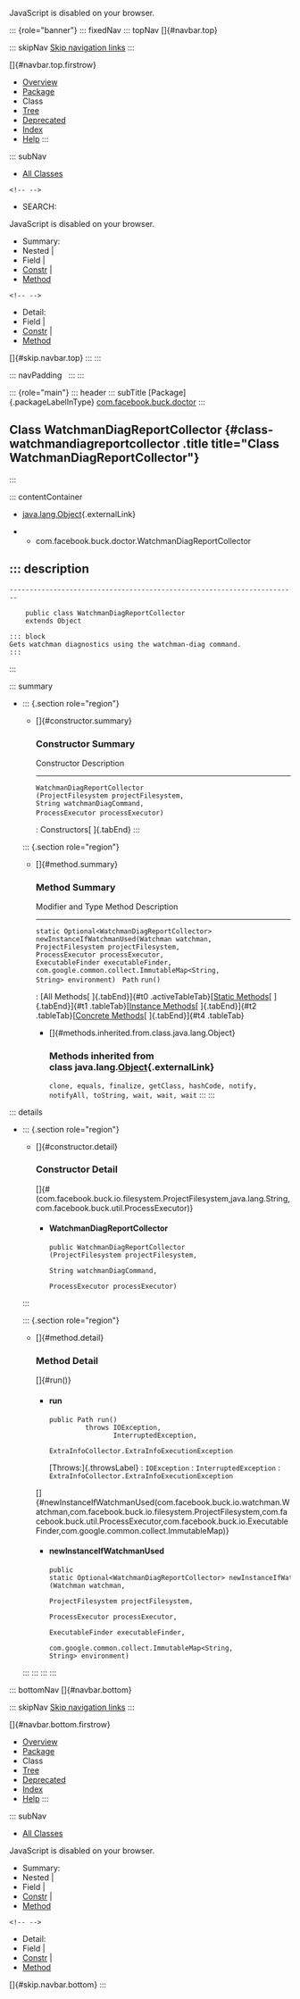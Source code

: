 <div>

JavaScript is disabled on your browser.

</div>

::: {role="banner"}
::: fixedNav
::: topNav
[]{#navbar.top}

::: skipNav
[Skip navigation links](#skip.navbar.top "Skip navigation links")
:::

[]{#navbar.top.firstrow}

-   [Overview](../../../../index.html)
-   [Package](package-summary.html)
-   Class
-   [Tree](package-tree.html)
-   [Deprecated](../../../../deprecated-list.html)
-   [Index](../../../../index-all.html)
-   [Help](../../../../help-doc.html)
:::

::: subNav
-   [All Classes](../../../../allclasses.html)

```{=html}
<!-- -->
```
-   SEARCH:

<div>

<div>

JavaScript is disabled on your browser.

</div>

</div>

<div>

-   Summary: 
-   Nested \| 
-   Field \| 
-   [Constr](#constructor.summary) \| 
-   [Method](#method.summary)

```{=html}
<!-- -->
```
-   Detail: 
-   Field \| 
-   [Constr](#constructor.detail) \| 
-   [Method](#method.detail)

</div>

[]{#skip.navbar.top}
:::
:::

::: navPadding
 
:::
:::

::: {role="main"}
::: header
::: subTitle
[Package]{.packageLabelInType} [com.facebook.buck.doctor](package-summary.html)
:::

## Class WatchmanDiagReportCollector {#class-watchmandiagreportcollector .title title="Class WatchmanDiagReportCollector"}
:::

::: contentContainer
-   [java.lang.Object](http://docs.oracle.com/javase/7/docs/api/java/lang/Object.html?is-external=true "class or interface in java.lang"){.externalLink}

-   -   com.facebook.buck.doctor.WatchmanDiagReportCollector

::: description
-   

    ------------------------------------------------------------------------

        public class WatchmanDiagReportCollector
        extends Object

    ::: block
    Gets watchman diagnostics using the watchman-diag command.
    :::
:::

::: summary
-   ::: {.section role="region"}
    -   []{#constructor.summary}

        ### Constructor Summary

          Constructor                                                                                                                                                                             Description
          --------------------------------------------------------------------------------------------------------------------------------------------------------------------------------------- -------------
          `WatchmanDiagReportCollector​(ProjectFilesystem projectFilesystem,                            String watchmanDiagCommand,                            ProcessExecutor processExecutor)`    

          : Constructors[ ]{.tabEnd}
    :::

    ::: {.section role="region"}
    -   []{#method.summary}

        ### Method Summary

          Modifier and Type                                Method                                                                                                                                                                                                                                                                                                                           Description
          ------------------------------------------------ -------------------------------------------------------------------------------------------------------------------------------------------------------------------------------------------------------------------------------------------------------------------------------------------------------------------------------- -------------
          `static Optional<WatchmanDiagReportCollector>`   `newInstanceIfWatchmanUsed​(Watchman watchman,                          ProjectFilesystem projectFilesystem,                          ProcessExecutor processExecutor,                          ExecutableFinder executableFinder,                          com.google.common.collect.ImmutableMap<String,​String> environment)`    
          `Path`                                           `run()`                                                                                                                                                                                                                                                                                                                           

          : [All Methods[ ]{.tabEnd}]{#t0 .activeTableTab}[[Static
          Methods](javascript:show(1);)[ ]{.tabEnd}]{#t1
          .tableTab}[[Instance
          Methods](javascript:show(2);)[ ]{.tabEnd}]{#t2
          .tableTab}[[Concrete
          Methods](javascript:show(8);)[ ]{.tabEnd}]{#t4 .tableTab}

        -   []{#methods.inherited.from.class.java.lang.Object}

            ### Methods inherited from class java.lang.[Object](http://docs.oracle.com/javase/7/docs/api/java/lang/Object.html?is-external=true "class or interface in java.lang"){.externalLink}

            `clone, equals, finalize, getClass, hashCode, notify, notifyAll, toString, wait, wait, wait`
    :::
:::

::: details
-   ::: {.section role="region"}
    -   []{#constructor.detail}

        ### Constructor Detail

        []{#<init>(com.facebook.buck.io.filesystem.ProjectFilesystem,java.lang.String,com.facebook.buck.util.ProcessExecutor)}

        -   #### WatchmanDiagReportCollector

                public WatchmanDiagReportCollector​(ProjectFilesystem projectFilesystem,
                                                   String watchmanDiagCommand,
                                                   ProcessExecutor processExecutor)
    :::

    ::: {.section role="region"}
    -   []{#method.detail}

        ### Method Detail

        []{#run()}

        -   #### run

            ``` methodSignature
            public Path run()
                     throws IOException,
                            InterruptedException,
                            ExtraInfoCollector.ExtraInfoExecutionException
            ```

            [Throws:]{.throwsLabel}
            :   `IOException`
            :   `InterruptedException`
            :   `ExtraInfoCollector.ExtraInfoExecutionException`

        []{#newInstanceIfWatchmanUsed(com.facebook.buck.io.watchman.Watchman,com.facebook.buck.io.filesystem.ProjectFilesystem,com.facebook.buck.util.ProcessExecutor,com.facebook.buck.io.ExecutableFinder,com.google.common.collect.ImmutableMap)}

        -   #### newInstanceIfWatchmanUsed

            ``` methodSignature
            public static Optional<WatchmanDiagReportCollector> newInstanceIfWatchmanUsed​(Watchman watchman,
                                                                                          ProjectFilesystem projectFilesystem,
                                                                                          ProcessExecutor processExecutor,
                                                                                          ExecutableFinder executableFinder,
                                                                                          com.google.common.collect.ImmutableMap<String,​String> environment)
            ```
    :::
:::
:::
:::

::: bottomNav
[]{#navbar.bottom}

::: skipNav
[Skip navigation links](#skip.navbar.bottom "Skip navigation links")
:::

[]{#navbar.bottom.firstrow}

-   [Overview](../../../../index.html)
-   [Package](package-summary.html)
-   Class
-   [Tree](package-tree.html)
-   [Deprecated](../../../../deprecated-list.html)
-   [Index](../../../../index-all.html)
-   [Help](../../../../help-doc.html)
:::

::: subNav
-   [All Classes](../../../../allclasses.html)

<div>

<div>

JavaScript is disabled on your browser.

</div>

</div>

<div>

-   Summary: 
-   Nested \| 
-   Field \| 
-   [Constr](#constructor.summary) \| 
-   [Method](#method.summary)

```{=html}
<!-- -->
```
-   Detail: 
-   Field \| 
-   [Constr](#constructor.detail) \| 
-   [Method](#method.detail)

</div>

[]{#skip.navbar.bottom}
:::

